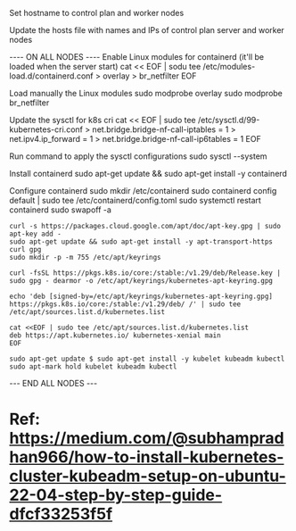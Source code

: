 Set hostname to control plan and worker nodes

Update the hosts file with names and IPs of control plan server and worker nodes

---- ON ALL NODES ----
Enable Linux modules for containerd (it'll be loaded when the server start)
    cat << EOF | sodu tee /etc/modules-load.d/containerd.conf
    > overlay
    > br_netfilter
    EOF

Load manually the Linux modules
    sudo modprobe overlay
    sudo modprobe br_netfilter

Update the sysctl for k8s cri
    cat << EOF | sudo tee /etc/sysctl.d/99-kubernetes-cri.conf
    > net.bridge.bridge-nf-call-iptables  = 1
    > net.ipv4.ip_forward                 = 1
    > net.bridge.bridge-nf-call-ip6tables = 1
    EOF

Run command to apply the sysctl configurations
    sudo sysctl --system

Install containerd
    sudo apt-get update && sudo apt-get install -y containerd

Configure containerd
    sudo mkdir /etc/containerd
    sudo containerd config default | sudo tee /etc/containerd/config.toml
    sudo systemctl restart containerd
    sudo swapoff -a
    
    curl -s https://packages.cloud.google.com/apt/doc/apt-key.gpg | sudo apt-key add -
    sudo apt-get update && sudo apt-get install -y apt-transport-https curl gpg
    sudo mkdir -p -m 755 /etc/apt/keyrings
    
    curl -fsSL https://pkgs.k8s.io/core:/stable:/v1.29/deb/Release.key | sudo gpg - dearmor -o /etc/apt/keyrings/kubernetes-apt-keyring.gpg
    
    echo 'deb [signed-by=/etc/apt/keyrings/kubernetes-apt-keyring.gpg] https://pkgs.k8s.io/core:/stable:/v1.29/deb/ /' | sudo tee /etc/apt/sources.list.d/kubernetes.list
    
    cat <<EOF | sudo tee /etc/apt/sources.list.d/kubernetes.list
    deb https://apt.kubernetes.io/ kubernetes-xenial main
    EOF
    
    sudo apt-get update $ sudo apt-get install -y kubelet kubeadm kubectl
    sudo apt-mark hold kubelet kubeadm kubectl

--- END ALL NODES ---

# Ref: https://medium.com/@subhampradhan966/how-to-install-kubernetes-cluster-kubeadm-setup-on-ubuntu-22-04-step-by-step-guide-dfcf33253f5f